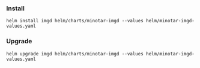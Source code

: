 



### Install
```
helm install imgd helm/charts/minotar-imgd --values helm/minotar-imgd-values.yaml
```

### Upgrade
```
helm upgrade imgd helm/charts/minotar-imgd --values helm/minotar-imgd-values.yaml
```



